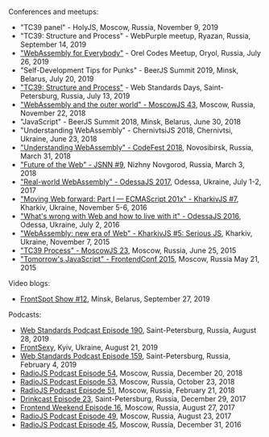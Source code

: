 Conferences and meetups:
- "TC39 panel" - HolyJS, Moscow, Russia, November 9, 2019
- "TC39: Structure and Process" - WebPurple meetup, Ryazan, Russia, September 14, 2019
- ["WebAssembly for Everybody"](https://www.youtube.com/watch?v=rHv8MOcBkCQ) - Orel Codes Meetup, Oryol, Russia, July 26, 2019
- "Self-Development Tips for Punks" - BeerJS Summit 2019, Minsk, Belarus, July 20, 2019
- ["TC39: Structure and Process"](https://www.youtube.com/watch?v=_0psqory6rk) - Web Standards Days, Saint-Petersburg, Russia, July 13, 2019
- ["WebAssembly and the outer world" - MoscowJS 43](https://www.moscowjs.ru/talk/webassembly-i-vneshniy-mir), Moscow, Russia, November 22, 2018
- "JavaScript" - BeerJS Summit 2018, Minsk, Belarus, June 30, 2018
- "Understanding WebAssembly" - ChernivtsiJS 2018, Chernivtsi, Ukraine, June 23, 2018
- ["Understanding WebAssembly" - CodeFest 2018](https://2018.codefest.ru/lecture/1324/), Novosibirsk, Russia, March 31, 2018
- ["Future of the Web" - JSNN #9](https://youtu.be/ZtJZ2qDjee4), Nizhny Novgorod, Russia, March 3, 2018
- ["Real-world WebAssembly" - OdessaJS 2017](OdessaJS2017/), Odessa, Ukraine, July 1-2, 2017
- ["Moving Web forward: Part I — ECMAScript 201x" - KharkivJS #7](KharkivJS7/), Kharkiv, Ukraine, November 5-6, 2016
- ["What's wrong with Web and how to live with it" - OdessaJS 2016](OdessaJS2016/), Odessa, Ukraine, July 2, 2016
- ["WebAssembly: new era of Web" - KharkivJS #5: Serious JS](KharkivJS5/), Kharkiv, Ukraine, November 7, 2015
- ["TC39 Process" - MoscowJS 23](MoscowJS23/), Moscow, Russia, June 25, 2015
- ["Tomorrow's JavaScript" - FrontendConf 2015](FrontendConf2015/), Moscow, Russia May 21, 2015


Video blogs:
- [FrontSpot Show #12](https://www.youtube.com/watch?v=4mSv4I3_Phg), Minsk, Belarus, September 27, 2019

Podcasts:
- [Web Standards Podcast Episode 190](https://www.youtube.com/watch?v=wI0UDPZ3mCo), Saint-Petersburg, Russia, August 28, 2019
- [FrontSexy](https://soundcloud.com/begebot/ep23), Kyiv, Ukraine, August 21, 2019
- [Web Standards Podcast Episode 159](https://www.youtube.com/watch?v=nBNDK32CS_8), Saint-Petersburg, Russia, February 4, 2019
- [RadioJS Podcast Episode 54](https://radiojs.ru/2017/08/radiojs-54/), Moscow, Russia, December 20, 2018
- [RadioJS Podcast Episode 53](https://radiojs.ru/2017/08/radiojs-53/), Moscow, Russia, October 23, 2018
- [RadioJS Podcast Episode 51](https://radiojs.ru/2018/02/radiojs-51/), Moscow, Russia, February 21, 2018
- [Drinkcast Episode 23](https://spb-frontend.ru/podcast/23/), Saint-Petersburg, Russia, December 29, 2017
- [Frontend Weekend Episode 16](https://soundcloud.com/frontend-weekend/fw-16), Moscow, Russia, August 27, 2017
- [RadioJS Podcast Episode 49](https://radiojs.ru/2017/08/radiojs-49/), Moscow, Russia, August 23, 2017
- [RadioJS Podcast Episode 45](https://radiojs.ru/2016/12/radiojs-45/), Moscow, Russia, December 31, 2016
